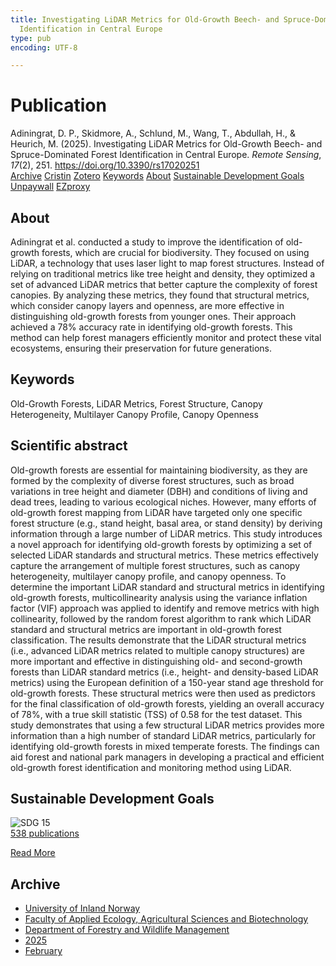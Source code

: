 ```yaml
---
title: Investigating LiDAR Metrics for Old-Growth Beech- and Spruce-Dominated Forest
  Identification in Central Europe
type: pub
encoding: UTF-8

---
```

<h1>Publication</h1>
<article id="csl-bib-container-MYZXRDZK" class="csl-bib-container">
  <div class="csl-bib-body"> <div class="csl-entry">Adiningrat, D. P., Skidmore, A., Schlund, M., Wang, T., Abdullah, H., &#38; Heurich, M. (2025). Investigating LiDAR Metrics for Old-Growth Beech- and Spruce-Dominated Forest Identification in Central Europe. <i>Remote Sensing</i>, <i>17</i>(2), 251. <a href="https://doi.org/10.3390/rs17020251">https://doi.org/10.3390/rs17020251</a></div> </div>
  <div class="csl-bib-buttons">
    <a href="#taxonomy-article-MYZXRDZK" alt="archive" class="csl-bib-button">Archive</a>
    <a href="https://app.cristin.no/results/show.jsf?id=2358617" alt="Cristin" class="csl-bib-button">Cristin</a>
    <a href="http://zotero.org/groups/5881554/items/MYZXRDZK" alt="Zotero" class="csl-bib-button">Zotero</a>
    <a href="#keywords-article-MYZXRDZK" alt="keywords" class="csl-bib-button">Keywords</a>
    <a href="#about-article-MYZXRDZK" alt="about_pub" class="csl-bib-button">About</a>
    <a href="#sdg-article-MYZXRDZK" alt="sdg" class="csl-bib-button">Sustainable Development Goals</a>
    <a href="https://doi.org/10.3390/rs17020251" alt="Unpaywall" class="csl-bib-button">Unpaywall</a>
    <a href="https://doi.org/10.3390/rs17020251" alt="EZproxy" class="csl-bib-button">EZproxy</a>
  </div>
  <div id="csl-bib-meta-container-MYZXRDZK"></div>
</article>
<div id="csl-bib-meta-MYZXRDZK" class="csl-bib-meta">
  <article id="about-article-MYZXRDZK" class="about_pub-article">
    <h1>About</h1>
    Adiningrat et al. conducted a study to improve the identification of old-growth forests, which are crucial for biodiversity. They focused on using LiDAR, a technology that uses laser light to map forest structures. Instead of relying on traditional metrics like tree height and density, they optimized a set of advanced LiDAR metrics that better capture the complexity of forest canopies. By analyzing these metrics, they found that structural metrics, which consider canopy layers and openness, are more effective in distinguishing old-growth forests from younger ones. Their approach achieved a 78% accuracy rate in identifying old-growth forests. This method can help forest managers efficiently monitor and protect these vital ecosystems, ensuring their preservation for future generations.
  </article>
  <article id="keywords-article-MYZXRDZK" class="keywords-article">
    <h1>Keywords</h1>
    Old-Growth Forests, LiDAR Metrics, Forest Structure, Canopy Heterogeneity, Multilayer Canopy Profile, Canopy Openness
  </article>
  <article id="abstract-article-MYZXRDZK" class="abstract-article">
    <h1>Scientific abstract</h1>
    Old-growth forests are essential for maintaining biodiversity, as they are formed by the complexity of diverse forest structures, such as broad variations in tree height and diameter (DBH) and conditions of living and dead trees, leading to various ecological niches. However, many efforts of old-growth forest mapping from LiDAR have targeted only one specific forest structure (e.g., stand height, basal area, or stand density) by deriving information through a large number of LiDAR metrics. This study introduces a novel approach for identifying old-growth forests by optimizing a set of selected LiDAR standards and structural metrics. These metrics effectively capture the arrangement of multiple forest structures, such as canopy heterogeneity, multilayer canopy profile, and canopy openness. To determine the important LiDAR standard and structural metrics in identifying old-growth forests, multicollinearity analysis using the variance inflation factor (VIF) approach was applied to identify and remove metrics with high collinearity, followed by the random forest algorithm to rank which LiDAR standard and structural metrics are important in old-growth forest classification. The results demonstrate that the LiDAR structural metrics (i.e., advanced LiDAR metrics related to multiple canopy structures) are more important and effective in distinguishing old- and second-growth forests than LiDAR standard metrics (i.e., height- and density-based LiDAR metrics) using the European definition of a 150-year stand age threshold for old-growth forests. These structural metrics were then used as predictors for the final classification of old-growth forests, yielding an overall accuracy of 78%, with a true skill statistic (TSS) of 0.58 for the test dataset. This study demonstrates that using a few structural LiDAR metrics provides more information than a high number of standard LiDAR metrics, particularly for identifying old-growth forests in mixed temperate forests. The findings can aid forest and national park managers in developing a practical and efficient old-growth forest identification and monitoring method using LiDAR.
  </article>
  <article id="sdg-article-MYZXRDZK" class="sdg-article">
    <h1>Sustainable Development Goals</h1>
    <div class="sdg-container"><div id="sdg15" class="sdg">
        <img src="{{< params subfolder >}}images/sdg/sdg15_en.png" class="image" alt="SDG 15">
        <div class="sdg-overlay">
          <a href="{{< params subfolder >}}en/archive/?sdg=15#archive" class="sdg-publication-count"><span>538</span> publications</a>
          <p><a href="https://sdgs.un.org/goals/goal15" class="sdg-read-more">Read More</a></p>
        </div>
      </div></div>
  </article>
  <article id="taxonomy-article-MYZXRDZK" class="taxonomy-article">
    <h1>Archive</h1>
    <ul>
      <li><a href="{{< params subfolder >}}en/archive/?key=3DCRN523">University of Inland Norway</a></li>
      <li><a href="{{< params subfolder >}}en/archive/?key=T77LXH6D">Faculty of Applied Ecology, Agricultural Sciences and Biotechnology</a></li>
      <li><a href="{{< params subfolder >}}en/archive/?key=7TRARPE3">Department of Forestry and Wildlife Management</a></li>
      <li><a href="{{< params subfolder >}}en/archive/?key=H5L4MZHE">2025</a></li>
      <li><a href="{{< params subfolder >}}en/archive/?key=5HN27UBT">February</a></li>
    </ul>
  </article>
</div>
